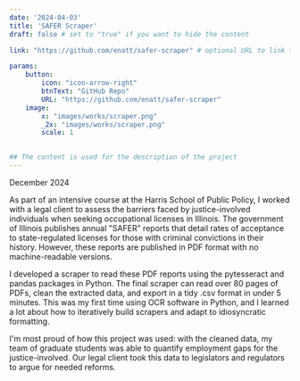 ```yaml
---
date: '2024-04-03'
title: 'SAFER Scraper'
draft: false # set to "true" if you want to hide the content 

link: "https://github.com/enatt/safer-scraper" # optional URL to link the logo to

params:
    button:
        icon: "icon-arrow-right"
        btnText: "GitHub Repo"
        URL: "https://github.com/enatt/safer-scraper"
    image:
        x: "images/works/scraper.png"
        _2x: "images/works/scraper.png"
        scale: 1
    

## The content is used for the description of the project
---
```


December 2024

As part of an intensive course at the Harris School of Public Policy, I worked with a legal client to assess the barriers faced by justice-involved individuals when seeking occupational licenses in Illinois.
The government of Illinois publishes annual "SAFER" reports that detail rates of acceptance to state-regulated licenses for those with criminal convictions in their history. However, these reports are published
in PDF format with no machine-readable versions. 

I developed a scraper to read these PDF reports using the pytesseract and pandas packages in Python. The final scraper can read over 80 pages of PDFs, clean the extracted data, and export in a tidy .csv format in 
under 5 minutes.  This was my first time using OCR software in Python, and I learned a lot about how to iteratively build scrapers and adapt to idiosyncratic formatting.

I'm most proud of how this project was used: with the cleaned data, my team of graduate students was able to quantify employment gaps for the justice-involved. Our legal client took this data to legislators and regulators
to argue for needed reforms. 